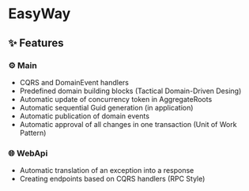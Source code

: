 # EasyWay

## ✨ Features

### :gear: Main
- CQRS and DomainEvent handlers
- Predefined domain building blocks (Tactical Domain-Driven Desing)
- Automatic update of concurrency token in AggregateRoots
- Automatic sequential Guid generation (in application)
- Automatic publication of domain events
- Automatic approval of all changes in one transaction (Unit of Work Pattern)

### :globe_with_meridians: WebApi
- Automatic translation of an exception into a response
- Creating endpoints based on CQRS handlers (RPC Style)

